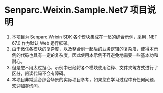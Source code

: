 # Senparc.Weixin.Sample.Net7 项目说明

1. 本项目为 Senparc.Weixin SDK 各个模块集成在一起的综合示例，采用 .NET 67.0 作为默认 Web 运行框架。
2. 由于微信各模块的复杂度，以及整合到一起后的业务逻辑的复杂度，使得本示例的代码也具有一定的复杂度，因此使用本示例不可避免地需要一些基本功和耐心。
3. 但是您不用太过担心，示例中已经将各个模块使用注释、文件夹等方式进行了区分，阅读代码不会有障碍。
4. 本项目非常适合综合场景的实际项目参考，如果您在学习过程中有任何问题，欢迎加群询问。